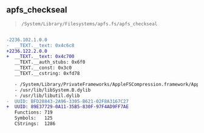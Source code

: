 ## apfs_checkseal

> `/System/Library/Filesystems/apfs.fs/apfs_checkseal`

```diff

-2236.102.1.0.0
-  __TEXT.__text: 0x4c6c8
+2236.122.2.0.0
+  __TEXT.__text: 0x4c700
   __TEXT.__auth_stubs: 0x6f0
   __TEXT.__const: 0x3c0
   __TEXT.__cstring: 0xfd78

   - /System/Library/PrivateFrameworks/AppleFSCompression.framework/AppleFSCompression
   - /usr/lib/libSystem.B.dylib
   - /usr/lib/libutil.dylib
-  UUID: BFD28843-2A96-3305-B621-02F8A3167C27
+  UUID: 89E37729-0A11-35B5-830F-97F4AD9FF7AE
   Functions: 719
   Symbols:   125
   CStrings:  1286

```

